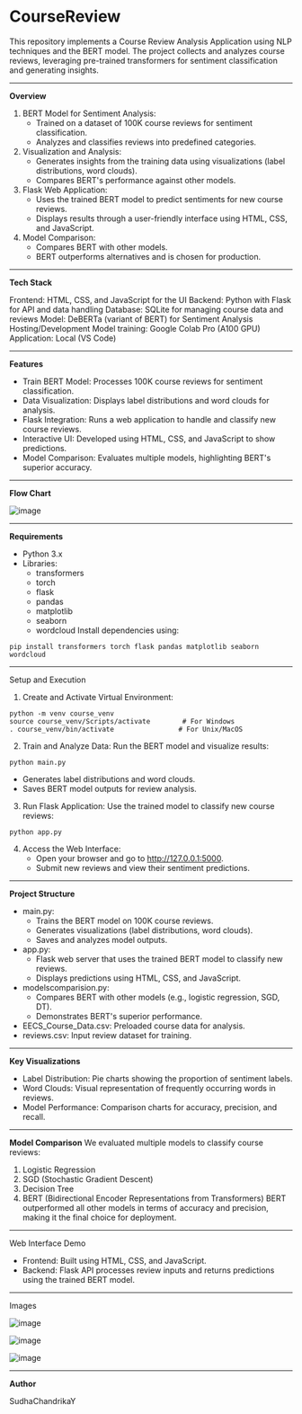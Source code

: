 # CourseReview

This repository implements a Course Review Analysis Application using NLP techniques and the BERT model. The project collects and analyzes course reviews, leveraging pre-trained transformers for sentiment classification and generating insights.

________________________________________
**Overview**
1. BERT Model for Sentiment Analysis:
    - Trained on a dataset of 100K course reviews for sentiment classification.
    - Analyzes and classifies reviews into predefined categories.
2. Visualization and Analysis:
    - Generates insights from the training data using visualizations (label distributions, word clouds).
    - Compares BERT's performance against other models.
3. Flask Web Application:
    - Uses the trained BERT model to predict sentiments for new course reviews.
    - Displays results through a user-friendly interface using HTML, CSS, and JavaScript.
4. Model Comparison:
    - Compares BERT with other models.
    - BERT outperforms alternatives and is chosen for production.
________________________________________
**Tech Stack**

Frontend: HTML, CSS, and JavaScript for the UI
Backend: Python with Flask for API and data handling
Database: SQLite for managing course data and reviews
Model: DeBERTa (variant of BERT) for Sentiment Analysis
Hosting/Development
Model training: Google Colab Pro (A100 GPU)
Application: Local (VS Code)
________________________________________
**Features**
- Train BERT Model: Processes 100K course reviews for sentiment classification.
- Data Visualization: Displays label distributions and word clouds for analysis.
- Flask Integration: Runs a web application to handle and classify new course reviews.
- Interactive UI: Developed using HTML, CSS, and JavaScript to show predictions.
- Model Comparison: Evaluates multiple models, highlighting BERT's superior accuracy.

________________________________________
**Flow Chart**

![image](https://github.com/user-attachments/assets/dfb3ff70-5434-46bd-90cd-9b1846f77e21)
________________________________________
**Requirements**
- Python 3.x
- Libraries:
    - transformers
    - torch
    - flask
    - pandas
    - matplotlib
    - seaborn
    - wordcloud
Install dependencies using:
```
pip install transformers torch flask pandas matplotlib seaborn wordcloud
```
________________________________________
Setup and Execution
1. Create and Activate Virtual Environment:
```
python -m venv course_venv
source course_venv/Scripts/activate        # For Windows
. course_venv/bin/activate                # For Unix/MacOS
```
2. Train and Analyze Data:
Run the BERT model and visualize results:
```
python main.py
```
   - Generates label distributions and word clouds.
   - Saves BERT model outputs for review analysis.
3. Run Flask Application:
Use the trained model to classify new course reviews:
```
python app.py
```
4. Access the Web Interface:
   - Open your browser and go to http://127.0.0.1:5000.
   - Submit new reviews and view their sentiment predictions.
________________________________________
**Project Structure**
- main.py:
  - Trains the BERT model on 100K course reviews.
  - Generates visualizations (label distributions, word clouds).
  - Saves and analyzes model outputs.
- app.py:
  - Flask web server that uses the trained BERT model to classify new reviews.
  - Displays predictions using HTML, CSS, and JavaScript.
- modelscomparision.py:
  - Compares BERT with other models (e.g., logistic regression, SGD, DT).
  - Demonstrates BERT's superior performance.
- EECS_Course_Data.csv: Preloaded course data for analysis.
- reviews.csv: Input review dataset for training.
________________________________________
**Key Visualizations**
- Label Distribution: Pie charts showing the proportion of sentiment labels.
- Word Clouds: Visual representation of frequently occurring words in reviews.
- Model Performance: Comparison charts for accuracy, precision, and recall.
________________________________________
**Model Comparison**
We evaluated multiple models to classify course reviews:
1.	Logistic Regression
2.	SGD (Stochastic Gradient Descent)
3.	Decision Tree
4.	BERT (Bidirectional Encoder Representations from Transformers)
BERT outperformed all other models in terms of accuracy and precision, making it the final choice for deployment.
________________________________________
Web Interface Demo
- Frontend: Built using HTML, CSS, and JavaScript.
- Backend: Flask API processes review inputs and returns predictions using the trained BERT model.
________________________________________
Images

![image](https://github.com/user-attachments/assets/5c212f3f-1e8e-4e84-bb93-99c1b6192f83)

![image](https://github.com/user-attachments/assets/b700d246-3527-4d22-ace4-63568ae59b00)

![image](https://github.com/user-attachments/assets/2e8dce13-665a-46fb-806c-7efa80c78177)

________________________________________
**Author**

SudhaChandrikaY




